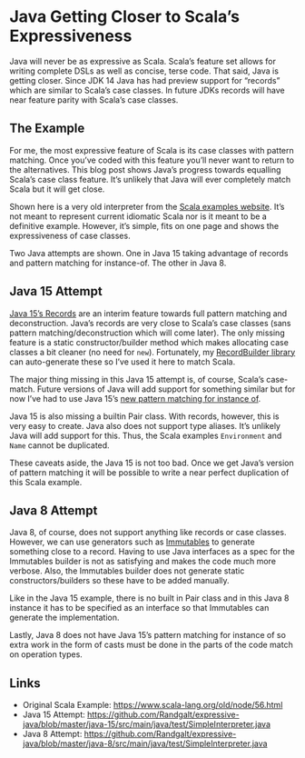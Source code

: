 # Java Getting Closer to Scala’s Expressiveness

Java will never be as expressive as Scala. Scala’s feature set allows for writing complete DSLs as well as concise, 
terse code. That said, Java is getting closer. Since JDK 14 Java has had preview support for “records” which are similar 
to Scala’s case classes. In future JDKs records will have near feature parity with Scala’s case classes.

## The Example

For me, the most expressive feature of Scala is its case classes with pattern matching. Once you’ve coded with this 
feature you’ll never want to return to the alternatives. This blog post shows Java’s progress towards equalling Scala’s 
case class feature. It’s unlikely that Java will ever completely match Scala but it will get close.

Shown here is a very old interpreter from the [Scala examples website](https://www.scala-lang.org/old/node/56.html). It’s 
not meant to represent current idiomatic Scala nor is it meant to be a definitive example. However, it’s simple, fits on one 
page and shows the expressiveness of case classes.

Two Java attempts are shown. One in Java 15 taking advantage of records and pattern matching for instance-of. The other in Java 8.

## Java 15 Attempt

[Java 15’s Records](https://openjdk.java.net/jeps/359) are an interim feature towards full pattern matching and 
deconstruction. Java’s records are very close to Scala’s case classes (sans pattern matching/deconstruction which 
will come later). The only missing feature is a static constructor/builder method which makes allocating case 
classes a bit cleaner (no need for `new`). Fortunately, my [RecordBuilder library](https://github.com/Randgalt/record-builder) 
can auto-generate these so I’ve used it here to match Scala.

The major thing missing in this Java 15 attempt is, of course, Scala’s case-match. Future versions of Java will 
add support for something similar but for now I’ve had to use Java 15’s [new pattern matching for instance of](https://openjdk.java.net/jeps/375).

Java 15 is also missing a builtin Pair class. With records, however, this is very easy to create. Java also does 
not support type aliases. It’s unlikely Java will add support for this. Thus, the Scala examples `Environment` and `Name` 
cannot be duplicated.

These caveats aside, the Java 15 is not too bad. Once we get Java’s version of pattern matching it will be possible 
to write a near perfect duplication of this Scala example.

## Java 8 Attempt

Java 8, of course, does not support anything like records or case classes. However, we can use 
generators such as [Immutables](https://immutables.github.io) to generate something close to a record. 
Having to use Java interfaces as a spec for the Immutables builder is not as satisfying and makes the 
code much more verbose. Also, the Immutables builder does not generate static constructors/builders so these 
have to be added manually.

Like in the Java 15 example, there is no built in Pair class and in this Java 8 instance it has to be 
specified as an interface so that Immutables can generate the implementation.

Lastly, Java 8 does not have Java 15’s pattern matching for instance of so extra work in the form of 
casts must be done in the parts of the code match on operation types.

## Links

- Original Scala Example: https://www.scala-lang.org/old/node/56.html
- Java 15 Attempt: https://github.com/Randgalt/expressive-java/blob/master/java-15/src/main/java/test/SimpleInterpreter.java
- Java 8 Attempt: https://github.com/Randgalt/expressive-java/blob/master/java-8/src/main/java/test/SimpleInterpreter.java
